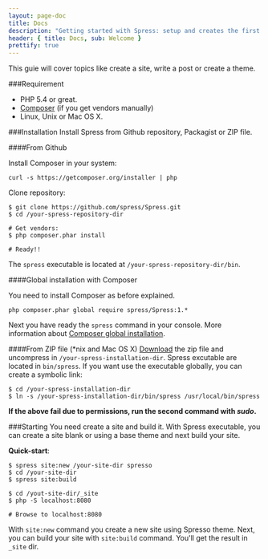 ```yaml
---
layout: page-doc
title: Docs
description: "Getting started with Spress: setup and creates the first site"
header: { title: Docs, sub: Welcome }
prettify: true
---
```

This guie will cover topics like create a site, write a post or create a theme.

###Requirement
* PHP 5.4 or great.
* [Composer](http://getcomposer.org/) (if you get vendors manually)
* Linux, Unix or Mac OS X.

###Installation
Install Spress from Github repository, Packagist or ZIP file.

####From Github

Install Composer in your system:

```
curl -s https://getcomposer.org/installer | php
```

Clone repository:

```
$ git clone https://github.com/spress/Spress.git
$ cd /your-spress-repository-dir

# Get vendors:
$ php composer.phar install

# Ready!!
```

The `spress` executable is located at `/your-spress-repository-dir/bin`.

####Global installation with Composer

You need to install Composer as before explained. 

```
php composer.phar global require spress/Spress:1.*
```

Next you have ready the `spress` command in your console. More information about
[Composer global installation](https://getcomposer.org/doc/03-cli.md#global).

####From ZIP file (*nix and Mac OS X)
[Download](/download) the zip file and uncompress in `/your-spress-installation-dir`.
Spress excutable are located in `bin/spress`. If you want use the executable 
globally, you can create a symbolic link:

```
$ cd /your-spress-installation-dir
$ ln -s /your-spress-installation-dir/bin/spress /usr/local/bin/spress
```

**If the above fail due to permissions, run the second command with *sudo*.**

###Starting
You need create a site and build it. With Spress executable, you can create a 
site blank or using a base theme and next build your site. 

**Quick-start**:

```
$ spress site:new /your-site-dir spresso
$ cd /your-site-dir
$ spress site:build

$ cd /yout-site-dir/_site
$ php -S localhost:8080

# Browse to localhost:8080
```

With `site:new` command you create a new site using Spresso theme. Next,
you can build your site with `site:build` command. You'll get the result in 
`_site` dir.

